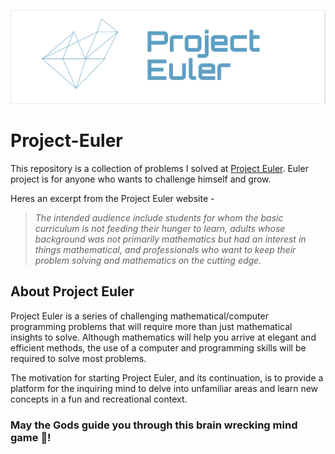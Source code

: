 ![Leonhard Euler!](./banner.png)

# Project-Euler
This repository is a collection of problems I solved at [Project Euler](https://projecteuler.net).
Euler project is for anyone who wants to challenge himself and grow.

Heres an excerpt from the Project Euler website - <br>

>*The intended audience include students for whom the basic curriculum is not feeding their hunger to learn, adults whose background was not primarily mathematics but had an interest in things mathematical, and professionals who want to keep their problem solving and mathematics on the cutting edge.*



## About Project Euler
Project Euler is a series of challenging mathematical/computer programming problems that will require more than just mathematical insights to solve. Although mathematics will help you arrive at elegant and efficient methods, the use of a computer and programming skills will be required to solve most problems.

The motivation for starting Project Euler, and its continuation, is to provide a platform for the inquiring mind to delve into unfamiliar areas and learn new concepts in a fun and recreational context.


### May the Gods guide you through this brain wrecking mind game 🙏!
